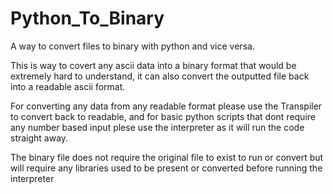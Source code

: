 # Python_To_Binary
A way to convert files to binary with python and vice versa.

This is way to covert any ascii data into a binary format that would be extremely hard to understand, it can also convert the outputted file back into a readable ascii format.

For converting any data from any readable format please use the Transpiler to convert back to readable, and for basic python scripts that dont require any number based input plese use the interpreter as it will run the code straight away.

The binary file does not require the original file to exist to run or convert but will require any libraries used to be present or converted before running the interpreter
